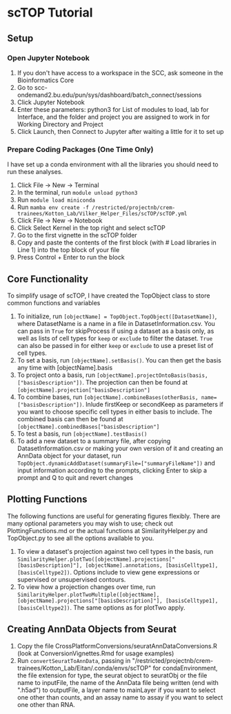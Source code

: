 # scTOP Tutorial

## Setup

### Open Jupyter Notebook
1. If you don't have access to a workspace in the SCC, ask someone in the Bioinformatics Core
2. Go to scc-ondemand2.bu.edu/pun/sys/dashboard/batch_connect/sessions
3. Click Jupyter Notebook
4. Enter these parameters: python3 for List of modules to load, lab for Interface, and the folder and project you are assigned to work in for Working Directory and Project
5. Click Launch, then Connect to Jupyter after waiting a little for it to set up

### Prepare Coding Packages (One Time Only)
I have set up a conda environment with all the libraries you should need to run these analyses.
1. Click File -> New -> Terminal
2. In the terminal, run `module unload python3`
3. Run `module load miniconda`
4. Run `mamba env create -f /restricted/projectnb/crem-trainees/Kotton_Lab/Vilker_Helper_Files/scTOP/scTOP.yml`
5. Click File -> New -> Notebook
6. Click Select Kernel in the top right and select scTOP
7. Go to the first vignette in the scTOP folder
8. Copy and paste the contents of the first block (with # Load libraries in Line 1) into the top block of your file
9. Press Control + Enter to run the block

## Core Functionality
To simplify usage of scTOP, I have created the TopObject class to store common functions and variables
1. To initialize, run `[objectName] = TopObject.TopObject([DatasetName])`, where DatasetName is a name in a file in DatasetInformation.csv. You can pass in `True` for skipProcess if using a dataset as a basis only, as well as lists of cell types for `keep` or `exclude` to filter the dataset. `True` can also be passed in for either `keep` or `exclude` to use a preset list of cell types.
2. To set a basis, run `[objectName].setBasis()`. You can then get the basis any time with [objectName].basis
3. To project onto a basis, run `[objectName].projectOntoBasis(basis, ["basisDescription"])`. The projection can then be found at `[objectName].projection["basisDescription"]`
4. To combine bases, run `[objectName].combineBases(otherBasis, name=["basisDescription"])`. Inlude firstKeep or secondKeep as parameters if you want to choose specific cell types in either basis to include. The combined basis can then be found at `[objectName].combinedBases["basisDescription"]`
5. To test a basis, run `[objectName].testBasis()`
6. To add a new dataset to a summary file, after copying DatasetInformation.csv or making your own version of it and creating an AnnData object for your dataset, run `TopObject.dynamicAddDataset(summaryFile=["summaryFileName"])` and input information according to the prompts, clicking Enter to skip a prompt and Q to quit and revert changes 

## Plotting Functions
The following functions are useful for generating figures flexibly. There are many optional parameters you may wish to use; check out PlottingFunctions.md or the actual functions at SimilarityHelper.py and TopObject.py to see all the options available to you.
1. To view a dataset's projection against two cell types in the basis, run `SimilarityHelper.plotTwo([objectName].projections["[basisDescription]"], [objectName].annotations, [basisCelltype1], [basisCelltype2])`. Options include to view gene expressions or supervised or unsupervised contours.
2. To view how a projection changes over time, run `SimilarityHelper.plotTwoMultiple([objectName], [objectName].projections["[basisDescription]"], [basisCelltype1], [basisCelltype2])`. The same options as for plotTwo apply.

## Creating AnnData Objects from Seurat
1. Copy the file CrossPlatformConversions/seuratAnnDataConversions.R (look at ConversionVignettes.Rmd for usage examples)
2. Run `convertSeuratToAnnData`, passing in "/restricted/projectnb/crem-trainees/Kotton_Lab/Eitan/.conda/envs/scTOP" for condaEnvironment, the file extension for type, the seurat object to seuratObj or the file name to inputFile, the name of the AnnData file being written (end with ".h5ad") to outputFile, a layer name to mainLayer if you want to select one other than counts, and an assay name to assay if you want to select one other than RNA.

